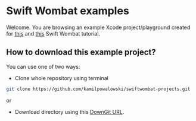 # Swift Wombat examples

Welcome. You are browsing an example Xcode project/playground created for [this](https://swiftwombat.com/how-to-access-userdefaults-using-swiftui-appstorage-property-wrapper/) and [this](https://swiftwombat.com/how-to-store-a-date-using-appstorage-in-swiftui/) Swift Wombat tutorial. 

## How to download this example project?
You can use one of two ways:
- Clone whole repository using terminal 
```bash
git clone https://github.com/kamilpowalowski/swiftwombat-projects.git
```

or

- Download directory using this [DownGit URL](https://downgit.github.io/#/home?url=https://github.com/kamilpowalowski/swiftwombat-projects/tree/main/AppStorage).
